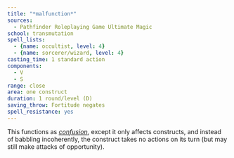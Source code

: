 ```yaml
---
title: "*malfunction*"
sources:
  - Pathfinder Roleplaying Game Ultimate Magic
school: transmutation
spell_lists:
  - {name: occultist, level: 4}
  - {name: sorcerer/wizard, level: 4}
casting_time: 1 standard action
components:
  - V
  - S
range: close
area: one construct
duration: 1 round/level (D)
saving_throw: Fortitude negates
spell_resistance: yes
---
```


This functions as [*confusion*](/spells/confusion/), except it only affects constructs, and instead of babbling incoherently, the construct takes no actions on its turn (but may still make attacks of opportunity).

